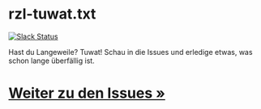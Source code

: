 # rzl-tuwat.txt
[![Slack Status](https://rzl-slackin.herokuapp.com/badge.svg)](https://rzl-slacking.herokuapp.com)

Hast du Langeweile? Tuwat! Schau in die Issues und erledige etwas, was schon lange überfällig ist.



# [Weiter zu den Issues »](https://github.com/raumzeitlabor/rzl-tuwat/issues)
